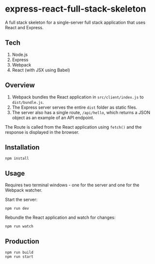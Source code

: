 # express-react-full-stack-skeleton

A full stack skeleton for a single-server full stack application that uses React and Express.

## Tech

1. Node.js
1. Express
1. Webpack
1. React (with JSX using Babel)

## Overview

1. Webpack bundles the React application in `src/client/index.js` to `dist/bundle.js`.
1. The Express server serves the entire `dist` folder as static files.
1. The server also has a single route, `/api/hello`, which returns a JSON object as an example of an API endpoint.

The Route is called from the React application using `fetch()` and the response is displayed in the browser.

## Installation

```
npm install
```

## Usage

Requires two terminal windows - one for the server and one for the Webpack watcher.

Start the server:
```
npm run dev
```

Rebundle the React application and watch for changes:
```
npm run watch
```

## Production

```
npm run build
npm run start
```